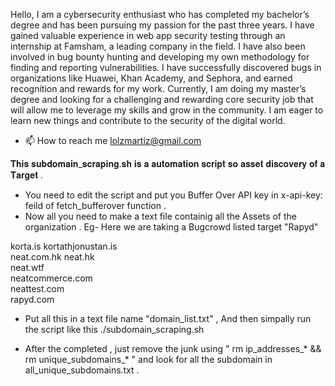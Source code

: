 Hello, I am a cybersecurity enthusiast who has completed my bachelor’s degree and has been pursuing my passion for the past three years. I have gained valuable experience in web app security testing through an internship at Famsham, a leading company in the field. I have also been involved in bug bounty hunting and developing my own methodology for finding and reporting vulnerabilities. I have successfully discovered bugs in organizations like Huawei, Khan Academy, and Sephora, and earned recognition and rewards for my work. Currently, I am doing my master’s degree and looking for a challenging and rewarding core security job that will allow me to leverage my skills and grow in the community. I am eager to learn new things and contribute to the security of the digital world.
- 📫 How to reach me lolzmartiz@gmail.com

<!---
LolzMartiz/LolzMartiz is a ✨ special ✨ repository because its `README.md` (this file) appears on your GitHub profile.
You can click the Preview link to take a look at your changes.
--->
𝐓𝐡𝐢𝐬 𝐬𝐮𝐛𝐝𝐨𝐦𝐚𝐢𝐧_𝐬𝐜𝐫𝐚𝐩𝐢𝐧𝐠.𝐬𝐡 𝐢𝐬 𝐚 𝐚𝐮𝐭𝐨𝐦𝐚𝐭𝐢𝐨𝐧 𝐬𝐜𝐫𝐢𝐩𝐭 𝐬𝐨 𝐚𝐬𝐬𝐞𝐭 𝐝𝐢𝐬𝐜𝐨𝐯𝐞𝐫𝐲 𝐨𝐟 𝐚 𝐓𝐚𝐫𝐠𝐞𝐭 .
- You need to edit the script and put you Buffer Over API key in x-api-key: feild of fetch_bufferover function .
- Now all you need to make a text file containig all the Assets of the organization . Eg- Here we are taking a Bugcrowd listed target "Rapyd"

korta.is
kortathjonustan.is    
neat.com.hk
neat.hk   
neat.wtf  
neatcommerce.com  
neattest.com  
rapyd.com

- Put all this in a text file name "domain_list.txt" , And then simpally run the script like this ./subdomain_scraping.sh

- After the completed , just remove the junk using  " rm ip_addresses_* && rm unique_subdomains_* " and look for all the subdomain in all_unique_subdomains.txt . 

